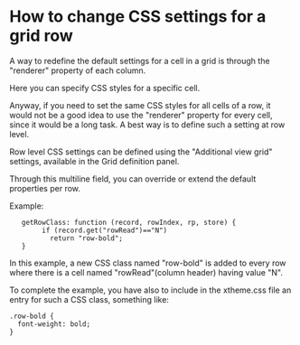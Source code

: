 # How to change CSS settings for a grid row

A way to redefine the default settings for a cell in a grid is through the "renderer" property of each column.

Here you can specify CSS styles for a specific cell.

Anyway, if you need to set the same CSS styles for all cells of a row, it would not be a good idea to use the "renderer" property for every cell, since it would be a long task. A best way is to define such a setting at row level.

Row level CSS settings can be defined using the "Additional view grid" settings, available in the Grid definition panel.

Through this multiline field, you can override or extend the default properties per row.

Example:

```text
   getRowClass: function (record, rowIndex, rp, store) {
        if (record.get("rowRead")=="N")
          return "row-bold";
   }
```

In this example, a new CSS class named "row-bold" is added to every row where there is a cell named "rowRead"\(column header\) having value "N".

To complete the example, you have also to include in the xtheme.css file an entry for such a CSS class, something like:

```text
.row-bold {
  font-weight: bold;
}
```

